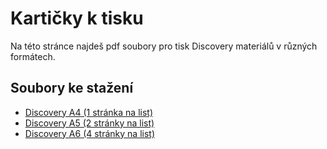 # Kartičky k tisku

Na této stránce najdeš pdf soubory pro tisk Discovery materiálů v různých formátech.

## Soubory ke stažení
- <a href="/pdf/discovery-a4.pdf" target="_blank">Discovery A4 (1 stránka na list)</a>
- <a href="/pdf/discovery-a5-2x.pdf" target="_blank">Discovery A5 (2 stránky na list)</a>
- <a href="/pdf/discovery-a6-4x.pdf" target="_blank">Discovery A6 (4 stránky na list)</a>
